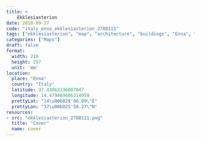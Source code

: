 ```yaml
---
title: > 
    Ekklesiasterion
date: 2018-09-27
code: "italy_enna_ekklesiasterion_2788111"
tags: ["ekklesiasterion", "map", "architecture", "buildings", "Enna", "Italy"]
categories: ["Maps"]
draft: false
format:
  width: 210
  height: 297
  unit: 'mm'
location:
  place: "Enna"
  country: "Italy"
  latitude: 37.43063136087647
  longitude: 14.479469606314959
  prettyLat: "14\u00b028'46.09\"E"
  prettyLon: "37\u00b025'50.27\"N"
resources:
- src: "ekklesiasterion_2788111.png"
  title: "Cover"
  name: cover
---
```

